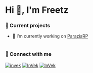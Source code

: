 # Hi 👋, I'm Freetz

### 🚧 Current projects

- 🔭 I’m currently working on [ParaziaRP](https://discord.gg/paraziarp)
#
### 📲 Connect with me
<p align="left">
<a href="https://www.youtube.com/@parazia" target="blank"><img align="center" src="https://img.shields.io/badge/SUBSCRIBE-ME?style=for-the-badge&logo=youtube&color=red" alt="invek" /></a>
<a href="https://github.com/Freeetzz" target="blank"><img align="center" src="https://img.shields.io/github/followers/InVekYT?style=for-the-badge&logo=github&logoColor=white&label=Github&color=grey" alt="InVek"/></a>
<a href="https://discord.gg/freetz" target="blank"><img align="center" src="https://img.shields.io/badge/FOLLOW-ME?style=for-the-badge&logo=twitch&logoColor=white&color=purple" alt="InVek"/></a>
</p>

#
